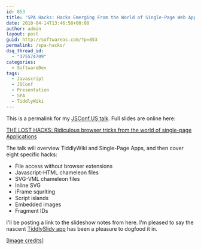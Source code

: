 ```yaml
---
id: 853
title: 'SPA Hacks: Hacks Emerging From the World of Single-Page Web Apps'
date: 2010-04-14T13:46:58+00:00
author: admin
layout: post
guid: http://softwareas.com/?p=853
permalink: /spa-hacks/
dsq_thread_id:
  - "375574709"
categories:
  - SoftwareDev
tags:
  - Javascript
  - JSConf
  - Presentation
  - SPA
  - TiddlyWiki
---
```

This is a permalink for my <a href="http://jsconf.us/2010/schedule.html#saturday">JSConf.US talk</a>. Full slides are online here:

<a href="http://prez.mahemoff.com/jsconf2010-spahacks.html">THE LOST HACKS:
Ridiculous browser tricks from the world of single-page Applications
</a>

The talk will overview TiddlyWiki and Single-Page Apps, and then cover eight specific hacks:

* File access without browser extensions
* Javascript-HTML chameleon files
* SVG-VML chameleon files
* Inline SVG
* iFrame squriting
* Script islands
* Embedded images
* Fragment IDs

I'll be posting a link to the slideshow notes from here. I'm pleased to say the nascent <a href="http://tiddlyslidy.com/#TiddlySlidy">TiddlySlidy app</a> has been a pleasure to dogfood it in.

[<a href="http://delicious.com/search?p=jsconfcred&chk=&context=main|&fr=del_icio_us&lc=">Image credits</a>]